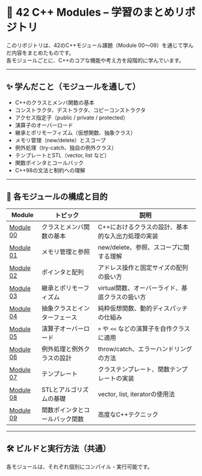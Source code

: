 # 🧠 42 C++ Modules – 学習のまとめリポジトリ

このリポジトリは、42のC++モジュール課題（Module 00〜09）を通じて学んだ内容をまとめたものです。  
各モジュールごとに、C++のコアな機能や考え方を段階的に学んでいます。

---

## ✨ 学んだこと（モジュールを通して）

- C++のクラスとメンバ関数の基本
- コンストラクタ、デストラクタ、コピーコンストラクタ
- アクセス指定子（public / private / protected）
- 演算子のオーバーロード
- 継承とポリモーフィズム（仮想関数、抽象クラス）
- メモリ管理（new/delete）とスコープ
- 例外処理（try-catch、独自の例外クラス）
- テンプレートとSTL（vector, list など）
- 関数ポインタとコールバック
- C++98の文法と制約への理解

---

## 📁 各モジュールの構成と目的

| Module | トピック                           | 説明 |
|--------|------------------------------------|------|
| [Module 00](./module00) | クラスとメンバ関数の基本               | C++におけるクラスの設計、基本的な入出力処理の実装 |
| [Module 01](./module01) | メモリ管理と参照                     | new/delete、参照、スコープに関する理解 |
| [Module 02](./module02) | ポインタと配列                      | アドレス操作と固定サイズの配列の扱い方 |
| [Module 03](./module03) | 継承とポリモーフィズム               | virtual関数、オーバーライド、基底クラスの扱い方 |
| [Module 04](./module04) | 抽象クラスとインターフェース         | 純粋仮想関数、動的ディスパッチの仕組み |
| [Module 05](./module05) | 演算子オーバーロード                | `=` や `<<` などの演算子を自作クラスに適用 |
| [Module 06](./module06) | 例外処理と例外クラスの設計           | throw/catch、エラーハンドリングの方法 |
| [Module 07](./module07) | テンプレート                       | クラステンプレート、関数テンプレートの実装 |
| [Module 08](./module08) | STLとアルゴリズムの基礎              | vector, list, iteratorの使用法 |
| [Module 09](./module09) | 関数ポインタとコールバック関数       | 高度なC++テクニック |

---

## 🛠️ ビルドと実行方法（共通）

各モジュールは、それぞれ個別にコンパイル・実行可能です。
